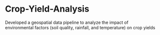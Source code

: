# Crop-Yield-Analysis
Developed a geospatial data pipeline to analyze the impact of environmental factors (soil quality, rainfall, and temperature) on crop yields
